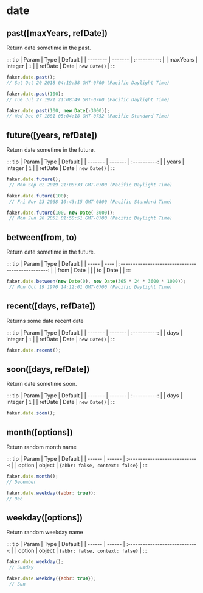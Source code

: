 # date

## past([maxYears, refDate])

Return date sometime in the past.

::: tip
| Param    | Type    |   Default    |
| -------- | ------- | :----------: |
| maxYears | integer |     `1`      |
| refDate  | Date    | `new Date()` |
:::

```js
faker.date.past(); 
// Sat Oct 20 2018 04:19:38 GMT-0700 (Pacific Daylight Time)

faker.date.past(100);
// Tue Jul 27 1971 21:08:49 GMT-0700 (Pacific Daylight Time)

faker.date.past(100, new Date(-3000)); 
// Wed Dec 07 1881 05:04:18 GMT-0752 (Pacific Standard Time)
```

## future([years, refDate])

Return date sometime in the future.

::: tip
| Param   | Type    |   Default    |
| ------- | ------- | :----------: |
| years   | integer |     `1`      |
| refDate | Date    | `new Date()` |
:::

```js
faker.date.future();
 // Mon Sep 02 2019 21:08:33 GMT-0700 (Pacific Daylight Time)

faker.date.future(100);
 // Fri Nov 23 2068 10:43:15 GMT-0800 (Pacific Standard Time)

faker.date.future(100, new Date(-3000));
 // Mon Jun 26 2051 01:50:51 GMT-0700 (Pacific Daylight Time)
```

## between(from, to)

Return date sometime in the future.

::: tip
| Param | Type |                      Default                       |
| ----- | ---- | :------------------------------------------------: |
| from  | Date | <Badge text="N/A" type="error" vertical="middle"/> |
| to    | Date | <Badge text="N/A" type="error" vertical="middle"/> |
:::

```js
faker.date.between(new Date(0), new Date(365 * 24 * 3600 * 1000));
 // Mon Oct 19 1970 14:12:01 GMT-0700 (Pacific Daylight Time)
```

## recent([days, refDate]) <Badge text="5.0.0+" type="tip" vertical="middle"/>

Returns some date recent date

::: tip
| Param   | Type    |   Default    |
| ------- | ------- | :----------: |
| days    | integer |     `1`      |
| refDate | Date    | `new Date()` |
:::

```js
faker.date.recent();
```

## soon([days, refDate]) <Badge text="5.0.0+" type="tip" vertical="middle"/>

Return date sometime soon.

::: tip
| Param   | Type    |   Default    |
| ------- | ------- | :----------: |
| days    | integer |     `1`      |
| refDate | Date    | `new Date()` |
:::

```js
faker.date.soon();
```

## month([options])

Return random month name

::: tip
| Param  | Type   |             Default             |
| ------ | ------ | :-----------------------------: |
| option | object | `{abbr: false, context: false}` |
:::

```js
faker.date.month();
// December

faker.date.weekday({abbr: true});
// Dec
```

## weekday([options])

Return random weekday name

::: tip
| Param  | Type   |             Default             |
| ------ | ------ | :-----------------------------: |
| option | object | `{abbr: false, context: false}` |
:::

```js
faker.date.weekday();
 // Sunday

faker.date.weekday({abbr: true});
 // Sun
```
